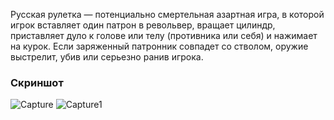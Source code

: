 Русская рулетка — потенциально смертельная азартная игра, в которой игрок вставляет один патрон в револьвер, вращает цилиндр, приставляет дуло к голове или телу (противника или себя) и нажимает на курок. Если заряженный патронник совпадет со стволом, оружие выстрелит, убив или серьезно ранив игрока.

### Скриншот

![Capture](https://user-images.githubusercontent.com/45227327/224134689-3fc16836-7a18-406f-ba60-294ed89ca8ba.PNG)
![Capture1](https://user-images.githubusercontent.com/45227327/224134730-f8debf0a-a58e-4f2b-b303-3945a0ed0fa4.PNG)

